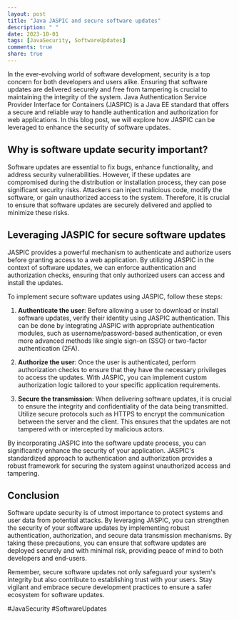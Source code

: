 ```yaml
---
layout: post
title: "Java JASPIC and secure software updates"
description: " "
date: 2023-10-01
tags: [JavaSecurity, SoftwareUpdates]
comments: true
share: true
---
```


In the ever-evolving world of software development, security is a top concern for both developers and users alike. Ensuring that software updates are delivered securely and free from tampering is crucial to maintaining the integrity of the system. Java Authentication Service Provider Interface for Containers (JASPIC) is a Java EE standard that offers a secure and reliable way to handle authentication and authorization for web applications. In this blog post, we will explore how JASPIC can be leveraged to enhance the security of software updates.

## Why is software update security important?

Software updates are essential to fix bugs, enhance functionality, and address security vulnerabilities. However, if these updates are compromised during the distribution or installation process, they can pose significant security risks. Attackers can inject malicious code, modify the software, or gain unauthorized access to the system. Therefore, it is crucial to ensure that software updates are securely delivered and applied to minimize these risks.

## Leveraging JASPIC for secure software updates

JASPIC provides a powerful mechanism to authenticate and authorize users before granting access to a web application. By utilizing JASPIC in the context of software updates, we can enforce authentication and authorization checks, ensuring that only authorized users can access and install the updates.

To implement secure software updates using JASPIC, follow these steps:

1. **Authenticate the user**: Before allowing a user to download or install software updates, verify their identity using JASPIC authentication. This can be done by integrating JASPIC with appropriate authentication modules, such as username/password-based authentication, or even more advanced methods like single sign-on (SSO) or two-factor authentication (2FA).

2. **Authorize the user**: Once the user is authenticated, perform authorization checks to ensure that they have the necessary privileges to access the updates. With JASPIC, you can implement custom authorization logic tailored to your specific application requirements.

3. **Secure the transmission**: When delivering software updates, it is crucial to ensure the integrity and confidentiality of the data being transmitted. Utilize secure protocols such as HTTPS to encrypt the communication between the server and the client. This ensures that the updates are not tampered with or intercepted by malicious actors.

By incorporating JASPIC into the software update process, you can significantly enhance the security of your application. JASPIC's standardized approach to authentication and authorization provides a robust framework for securing the system against unauthorized access and tampering.

## Conclusion

Software update security is of utmost importance to protect systems and user data from potential attacks. By leveraging JASPIC, you can strengthen the security of your software updates by implementing robust authentication, authorization, and secure data transmission mechanisms. By taking these precautions, you can ensure that software updates are deployed securely and with minimal risk, providing peace of mind to both developers and end-users.

Remember, secure software updates not only safeguard your system's integrity but also contribute to establishing trust with your users. Stay vigilant and embrace secure development practices to ensure a safer ecosystem for software updates.

#JavaSecurity #SoftwareUpdates